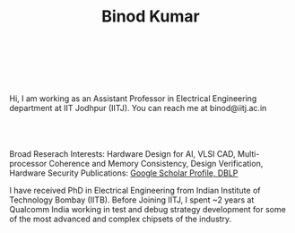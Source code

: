 <HTML>
  
  <header>
      <h1>Binod Kumar</h1>
  </header>
  <br>
  <br>
  <br>
  <body>
    <p>
Hi, I  am working as an Assistant Professor in Electrical Engineering department at IIT  Jodhpur (IITJ). You can reach me at binod@iitj.ac.in
    </p>
  <br>
    <br>
  <br>
  Broad Reserach Interests: Hardware Design for AI, VLSI CAD, Multi-processor Coherence and Memory Consistency, Design Verification, Hardware Security
  Publications: <a href="https://scholar.google.co.in/citations?user=FtNL2bwAAAAJ&hl=en">Google  Scholar Profile, <a href="https://dblp.uni-trier.de/pid/122/2136-1.html">DBLP</a>
  
<br>
    
I have received PhD in Electrical Engineering from Indian Institute of Technology Bombay (IITB). Before Joining IITJ, I spent ~2 years at Qualcomm India working in test and debug strategy development for some of the most advanced and complex chipsets of the industry.
    </body>
